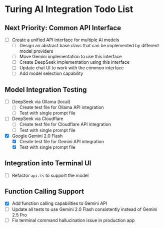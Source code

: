 # Turing AI Integration Todo List

## Next Priority: Common API Interface
- [ ] Create a unified API interface for multiple AI models
  - [ ] Design an abstract base class that can be implemented by different model providers
  - [ ] Move Gemini implementation to use this interface
  - [ ] Create DeepSeek implementation using this interface
  - [ ] Update chat UI to work with the common interface
  - [ ] Add model selection capability

## Model Integration Testing
- [ ] DeepSeek via Ollama (local)
  - [ ] Create test file for Ollama API integration
  - [ ] Test with single prompt file

- [ ] DeepSeek via Cloudflare
  - [ ] Create test file for Cloudflare API integration
  - [ ] Test with single prompt file

- [x] Google Gemini 2.0 Flash
  - [x] Create test file for Gemini API integration
  - [x] Test with single prompt file

## Integration into Terminal UI
- [ ] Refactor `api.ts` to support the model

## Function Calling Support
- [x] Add function calling capabilities to Gemini API
- [ ] Update all tests to use Gemini 2.0 Flash consistently instead of Gemini 2.5 Pro
- [ ] Fix terminal command hallucination issue in production app